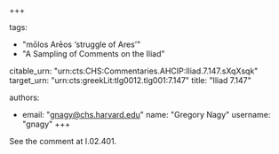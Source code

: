 +++

tags:
- "mōlos Arēos ‘struggle of Ares’"
- "A Sampling of Comments on the Iliad"

citable_urn: "urn:cts:CHS:Commentaries.AHCIP:Iliad.7.147.sXqXsqk"
target_urn: "urn:cts:greekLit:tlg0012.tlg001:7.147"
title: "Iliad 7.147"

authors:
- email: "gnagy@chs.harvard.edu"
  name: "Gregory Nagy"
  username: "gnagy"
+++

<p>See the comment at I.02.401.  </p>